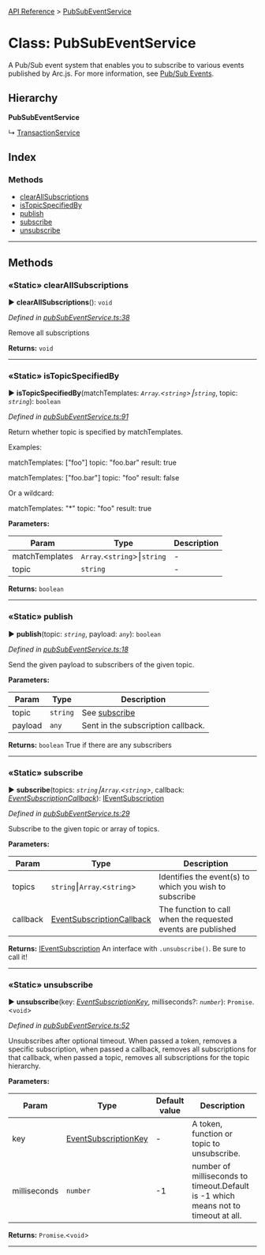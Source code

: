 [API Reference](../README.md) > [PubSubEventService](../classes/PubSubEventService.md)



# Class: PubSubEventService


A Pub/Sub event system that enables you to subscribe to various events published by Arc.js. For more information, see [Pub/Sub Events](Events#pubsubevents).

## Hierarchy

**PubSubEventService**

↳  [TransactionService](TransactionService.md)








## Index

### Methods

* [clearAllSubscriptions](PubSubEventService.md#clearAllSubscriptions)
* [isTopicSpecifiedBy](PubSubEventService.md#isTopicSpecifiedBy)
* [publish](PubSubEventService.md#publish)
* [subscribe](PubSubEventService.md#subscribe)
* [unsubscribe](PubSubEventService.md#unsubscribe)



---
## Methods
<a id="clearAllSubscriptions"></a>

### «Static» clearAllSubscriptions

► **clearAllSubscriptions**(): `void`



*Defined in [pubSubEventService.ts:38](https://github.com/daostack/arc.js/blob/f343aa24/lib/pubSubEventService.ts#L38)*



Remove all subscriptions




**Returns:** `void`





___

<a id="isTopicSpecifiedBy"></a>

### «Static» isTopicSpecifiedBy

► **isTopicSpecifiedBy**(matchTemplates: *`Array`.<`string`>⎮`string`*, topic: *`string`*): `boolean`



*Defined in [pubSubEventService.ts:91](https://github.com/daostack/arc.js/blob/f343aa24/lib/pubSubEventService.ts#L91)*



Return whether topic is specified by matchTemplates.

Examples:

matchTemplates: ["foo"] topic: "foo.bar" result: true

matchTemplates: ["foo.bar"] topic: "foo" result: false

Or a wildcard:

matchTemplates: "*" topic: "foo" result: true


**Parameters:**

| Param | Type | Description |
| ------ | ------ | ------ |
| matchTemplates | `Array`.<`string`>⎮`string`   |  - |
| topic | `string`   |  - |





**Returns:** `boolean`





___

<a id="publish"></a>

### «Static» publish

► **publish**(topic: *`string`*, payload: *`any`*): `boolean`



*Defined in [pubSubEventService.ts:18](https://github.com/daostack/arc.js/blob/f343aa24/lib/pubSubEventService.ts#L18)*



Send the given payload to subscribers of the given topic.


**Parameters:**

| Param | Type | Description |
| ------ | ------ | ------ |
| topic | `string`   |  See [subscribe](PubSubEventService#subscribe) |
| payload | `any`   |  Sent in the subscription callback. |





**Returns:** `boolean`
True if there are any subscribers






___

<a id="subscribe"></a>

### «Static» subscribe

► **subscribe**(topics: *`string`⎮`Array`.<`string`>*, callback: *[EventSubscriptionCallback](../#EventSubscriptionCallback)*): [IEventSubscription](../interfaces/IEventSubscription.md)



*Defined in [pubSubEventService.ts:29](https://github.com/daostack/arc.js/blob/f343aa24/lib/pubSubEventService.ts#L29)*



Subscribe to the given topic or array of topics.


**Parameters:**

| Param | Type | Description |
| ------ | ------ | ------ |
| topics | `string`⎮`Array`.<`string`>   |  Identifies the event(s) to which you wish to subscribe |
| callback | [EventSubscriptionCallback](../#EventSubscriptionCallback)   |  The function to call when the requested events are published |





**Returns:** [IEventSubscription](../interfaces/IEventSubscription.md)
An interface with `.unsubscribe()`.  Be sure to call it!






___

<a id="unsubscribe"></a>

### «Static» unsubscribe

► **unsubscribe**(key: *[EventSubscriptionKey](../#EventSubscriptionKey)*, milliseconds?: *`number`*): `Promise`.<`void`>



*Defined in [pubSubEventService.ts:52](https://github.com/daostack/arc.js/blob/f343aa24/lib/pubSubEventService.ts#L52)*



Unsubscribes after optional timeout. When passed a token, removes a specific subscription, when passed a callback, removes all subscriptions for that callback, when passed a topic, removes all subscriptions for the topic hierarchy.


**Parameters:**

| Param | Type | Default value | Description |
| ------ | ------ | ------ | ------ |
| key | [EventSubscriptionKey](../#EventSubscriptionKey)  | - |   A token, function or topic to unsubscribe. |
| milliseconds | `number`  |  -1 |   number of milliseconds to timeout.Default is -1 which means not to timeout at all. |





**Returns:** `Promise`.<`void`>





___


